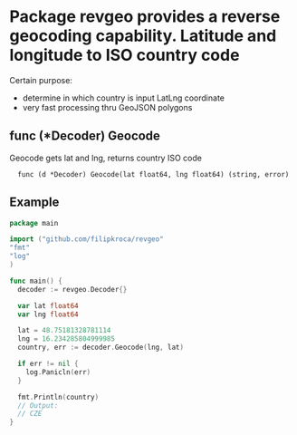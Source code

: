 # Package revgeo provides a reverse geocoding capability. Latitude and longitude to ISO country code

Certain purpose:

- determine in which country is input LatLng coordinate
- very fast processing thru GeoJSON polygons

## func (\*Decoder) Geocode

Geocode gets lat and lng, returns country ISO code

```text
  func (d *Decoder) Geocode(lat float64, lng float64) (string, error)
```

## Example

```go
package main

import ("github.com/filipkroca/revgeo"
"fmt"
"log"
)

func main() {
  decoder := revgeo.Decoder{}

  var lat float64
  var lng float64

  lat = 48.75181328781114
  lng = 16.234285804999985
  country, err := decoder.Geocode(lng, lat)

  if err != nil {
    log.Panicln(err)
  }

  fmt.Println(country)
  // Output:
  // CZE
}
```

